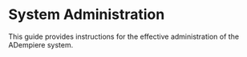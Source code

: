 # System Administration

This guide provides instructions for the effective administration of the ADempiere system.

